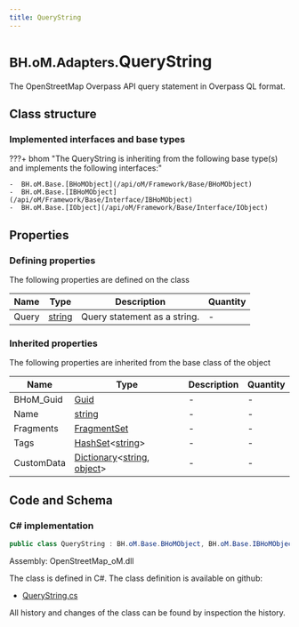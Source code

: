 ```yaml
---
title: QueryString
---
```


# <small>BH.oM.Adapters.</small>**QueryString**

The OpenStreetMap Overpass API query statement in Overpass QL format.

## Class structure

### Implemented interfaces and base types

???+ bhom "The QueryString is inheriting from the following base type(s) and implements the following interfaces:"

    -  BH.oM.Base.[BHoMObject](/api/oM/Framework/Base/BHoMObject)
    -  BH.oM.Base.[IBHoMObject](/api/oM/Framework/Base/Interface/IBHoMObject)
    -  BH.oM.Base.[IObject](/api/oM/Framework/Base/Interface/IObject)


## Properties



### Defining properties

The following properties are defined on the class

| Name             | Type             | Description      | Quantity         |
|------------------|------------------|------------------|------------------|
| Query | [string](https://learn.microsoft.com/en-us/dotnet/api/System.String?view=netstandard-2.0) | Query statement as a string. | - |


### Inherited properties
The following properties are inherited from the base class of the object

| Name             | Type             | Description      | Quantity         |
|------------------|------------------|------------------|------------------|
| BHoM_Guid | [Guid](https://learn.microsoft.com/en-us/dotnet/api/System.Guid?view=netstandard-2.0) | - | - |
| Name | [string](https://learn.microsoft.com/en-us/dotnet/api/System.String?view=netstandard-2.0) | - | - |
| Fragments | [FragmentSet](/api/oM/Framework/Base/FragmentSet) | - | - |
| Tags | [HashSet](https://learn.microsoft.com/en-us/dotnet/api/System.Collections.Generic.HashSet-1?view=netstandard-2.0)&lt;[string](https://learn.microsoft.com/en-us/dotnet/api/System.String?view=netstandard-2.0)&gt; | - | - |
| CustomData | [Dictionary](https://learn.microsoft.com/en-us/dotnet/api/System.Collections.Generic.Dictionary-2?view=netstandard-2.0)&lt;[string](https://learn.microsoft.com/en-us/dotnet/api/System.String?view=netstandard-2.0), [object](https://learn.microsoft.com/en-us/dotnet/api/System.Object?view=netstandard-2.0)&gt; | - | - |


## Code and Schema

### C# implementation

``` C# title="C#"
public class QueryString : BH.oM.Base.BHoMObject, BH.oM.Base.IBHoMObject, BH.oM.Base.IObject
```

Assembly: OpenStreetMap_oM.dll

The class is defined in C#. The class definition is available on github:

- [QueryString.cs](https://github.com/BHoM/OpenStreetMap_Toolkit/blob/develop/OpenStreetMap_oM/Elements\QueryString.cs)

All history and changes of the class can be found by inspection the history.
